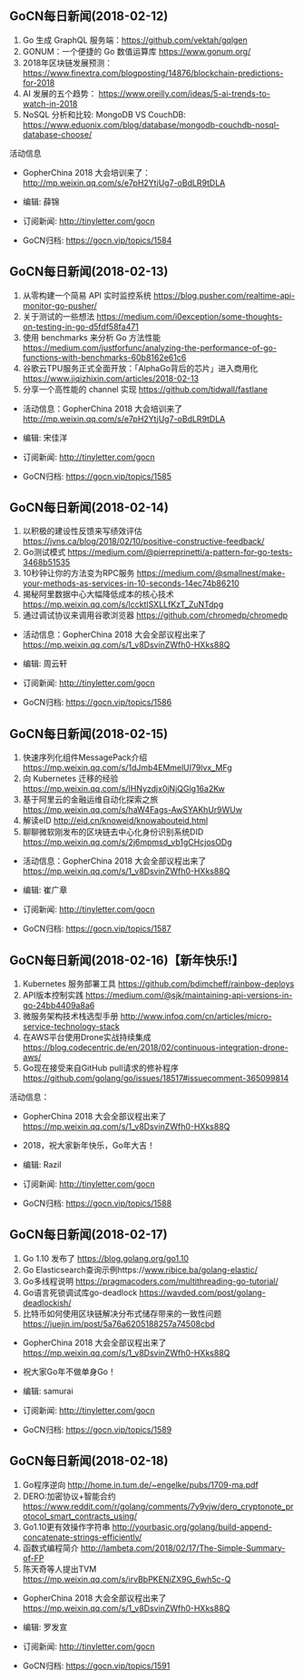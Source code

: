 ## GoCN每日新闻(2018-02-12)

1. Go 生成 GraphQL 服务端：https://github.com/vektah/gqlgen
2. GONUM：一个便捷的 Go 数值运算库  https://www.gonum.org/
3. 2018年区块链发展预测： https://www.finextra.com/blogposting/14876/blockchain-predictions-for-2018
4. AI 发展的五个趋势： https://www.oreilly.com/ideas/5-ai-trends-to-watch-in-2018
5. NoSQL 分析和比较: MongoDB VS CouchDB: https://www.eduonix.com/blog/database/mongodb-couchdb-nosql-database-choose/

活动信息
* GopherChina 2018 大会培训来了：http://mp.weixin.qq.com/s/e7pH2YtjUg7-oBdLR9tDLA

* 编辑: 薛锦
* 订阅新闻: http://tinyletter.com/gocn
* GoCN归档:  https://gocn.vip/topics/1584

## GoCN每日新闻(2018-02-13)

1. 从零构建一个简易 API 实时监控系统 https://blog.pusher.com/realtime-api-monitor-go-pusher/
2. 关于测试的一些想法 https://medium.com/i0exception/some-thoughts-on-testing-in-go-d5fdf58fa471
3. 使用 benchmarks 来分析 Go 方法性能 https://medium.com/justforfunc/analyzing-the-performance-of-go-functions-with-benchmarks-60b8162e61c6
4. 谷歌云TPU服务正式全面开放：「AlphaGo背后的芯片」进入商用化 https://www.jiqizhixin.com/articles/2018-02-13
5. 分享一个高性能的 channel 实现 https://github.com/tidwall/fastlane

* 活动信息：GopherChina 2018 大会培训来了 http://mp.weixin.qq.com/s/e7pH2YtjUg7-oBdLR9tDLA

* 编辑: 宋佳洋
* 订阅新闻: http://tinyletter.com/gocn
* GoCN归档:  https://gocn.vip/topics/1585

## GoCN每日新闻(2018-02-14)

1. 以积极的建设性反馈来写绩效评估 https://jvns.ca/blog/2018/02/10/positive-constructive-feedback/
2. Go测试模式 https://medium.com/@pierreprinetti/a-pattern-for-go-tests-3468b51535
3. 10秒钟让你的方法变为RPC服务 https://medium.com/@smallnest/make-your-methods-as-services-in-10-seconds-14ec74b86210
4. 揭秘阿里数据中心大幅降低成本的核心技术 https://mp.weixin.qq.com/s/lccktISXLLfKzT_ZuNTdpg 
5. 通过调试协议来调用谷歌浏览器 https://github.com/chromedp/chromedp

* 活动信息：GopherChina 2018 大会全部议程出来了 https://mp.weixin.qq.com/s/1_v8DsvinZWfh0-HXks88Q

* 编辑: 周云轩
* 订阅新闻: http://tinyletter.com/gocn
* GoCN归档: https://gocn.vip/topics/1586

## GoCN每日新闻(2018-02-15)

1. 快速序列化组件MessagePack介绍 https://mp.weixin.qq.com/s/1dJmb4EMmelUI79lvx_MFg
2. 向 Kubernetes 迁移的经验 https://mp.weixin.qq.com/s/IHNyzdjx0jNjQGlg16a2Kw
3. 基于阿里云的金融运维自动化探索之旅 https://mp.weixin.qq.com/s/haW4Fags-AwSYAKhUr9WUw
4. 解读eID http://eid.cn/knoweid/knowabouteid.html 
5. 聊聊微软刚发布的区块链去中心化身份识别系统DID https://mp.weixin.qq.com/s/2j6mpmsd_vb1gCHcjosODg

* 活动信息：GopherChina 2018 大会全部议程出来了 https://mp.weixin.qq.com/s/1_v8DsvinZWfh0-HXks88Q

* 编辑: 崔广章
* 订阅新闻: http://tinyletter.com/gocn
* GoCN归档: https://gocn.vip/topics/1587

## GoCN每日新闻(2018-02-16)【新年快乐!】

1. Kubernetes 服务部署工具 https://github.com/bdimcheff/rainbow-deploys
2. API版本控制实践 https://medium.com/@sjk/maintaining-api-versions-in-go-24bb4409a8a6
3. 微服务架构技术栈选型手册 http://www.infoq.com/cn/articles/micro-service-technology-stack
4. 在AWS平台使用Drone实战持续集成 https://blog.codecentric.de/en/2018/02/continuous-integration-drone-aws/
5. Go现在接受来自GitHub pull请求的修补程序 https://github.com/golang/go/issues/18517#issuecomment-365099814

活动信息：
* GopherChina 2018 大会全部议程出来了 https://mp.weixin.qq.com/s/1_v8DsvinZWfh0-HXks88Q
* 2018，祝大家新年快乐，Go年大吉！

* 编辑: Razil
* 订阅新闻: http://tinyletter.com/gocn
* GoCN归档: https://gocn.vip/topics/1588


## GoCN每日新闻(2018-02-17)
1.  Go 1.10 发布了 https://blog.golang.org/go1.10
2. Go Elasticsearch查询示例https://www.ribice.ba/golang-elastic/
3. Go多线程说明 https://pragmacoders.com/multithreading-go-tutorial/
4. Go语言死锁调试库go-deadlock https://wavded.com/post/golang-deadlockish/
5. 比特币如何使用区块链解决分布式储存带来的一致性问题  https://juejin.im/post/5a76a6205188257a74508cbd

* GopherChina 2018 大会全部议程出来了 https://mp.weixin.qq.com/s/1_v8DsvinZWfh0-HXks88Q

* 祝大家Go年不做单身Go！

* 编辑: samurai
* 订阅新闻: http://tinyletter.com/gocn
* GoCN归档: https://gocn.vip/topics/1589

## GoCN每日新闻(2018-02-18)

1. Go程序逆向 http://home.in.tum.de/~engelke/pubs/1709-ma.pdf
2. DERO:加密协议+智能合约 https://www.reddit.com/r/golang/comments/7y9vjw/dero_cryptonote_protocol_smart_contracts_using/
3. Go1.10更有效操作字符串 http://yourbasic.org/golang/build-append-concatenate-strings-efficiently/
4. 函数式编程简介 http://lambeta.com/2018/02/17/The-Simple-Summary-of-FP
5. 陈天奇等人提出TVM https://mp.weixin.qq.com/s/irvBbPKENiZX9G_6wh5c-Q

* GopherChina 2018 大会全部议程出来了 https://mp.weixin.qq.com/s/1_v8DsvinZWfh0-HXks88Q

* 编辑: 罗发宣
* 订阅新闻: http://tinyletter.com/gocn
* GoCN归档: https://gocn.vip/topics/1591

